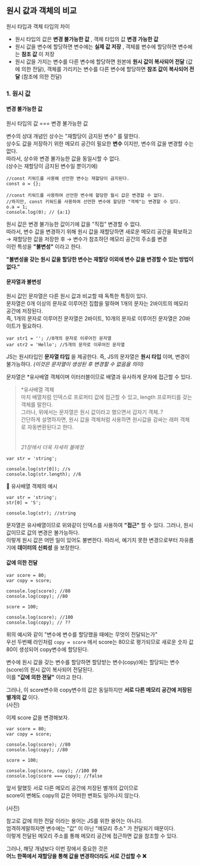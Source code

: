 ## 원시 값과 객체의 비교
원시 타입과 객체 타입의 차이
- 원시 타입의 값은 __변경 불가능한 값__ , 객체 타입의 값 __변경 가능한 값__
- 원시 값을 변수에 할당하면 변수에는 __실제 값 저장__ , 객체를 변수에 할당하면 변수에는 __참조 값__ 이 저장
- 원시 값을 가지는 변수를 다른 변수에 할당하면 원본에 __원시 값이 복사되어 전달__ (값에 의한 전달), 객체를 가리키는 변수를 다른 변수에 할당하면 __참조 값이 복사되어 전달__ (참조에 의한 전달)

### 1. 원시 값
#### 변경 불가능한 값
원시 타입의 값 ===  변경 불가능한 값 <br>

변수의 상대 개념인 상수는 "재할당이 금지된 변수" 를 말한다.<br>
상수도 값을 저장하기 위한 메모리 공간이 필요한 __변수__ 이지만, 변수의 값을 변경할 수는 없다.<br>
따라서, 상수와 변경 불가능한 값을 동일시할 수 없다.<br>
(상수는 재할당이 금지된 변수일 뿐이기에)

```
//const 키워드를 사용해 선언한 변수는 재할당이 금지된다.
const o = {};

//const 키워드를 사용하여 선언한 변수에 할당한 월시 값은 변경할 수 없다.
//하지만, const 키워드를 사용하여 선언한 변수에 할당한 "객체"는 변경할 수 있다.
o.a = 1;
console.log(0); // {a:1}
```
원시 값은 변경 불가능한 값이기에 값을 "직접" 변경할 수 없다.<br>
따라서, 변수 값을 변경하기 위해 원시 값을 재할당하면 새로운 메모리 공간을 확보하고 → 재할당한 값을 저장한 후 → 변수가 참조하던 메모리 공간의 주소를 변경<br>
이런 특성을 __"불변성"__ 이라고 한다.

__"불변성을 갖는 원시 값을 할당한 변수는 재할당 이외에 변수 값을 변경할 수 있는 방법이 없다."__

#### 문자열과 불변성
원시 값인 문자열은 다른 원시 값과 비교할 때 독특한 특징이 있다.<br>
문자열은 0개 이상의 문자로 이루어진 집합을 말하며 1개의 문자는 2바이트의 메모리 공간에 저장된다.<br>
즉, 1개의 문자로 이루어진 문자열은 2바이트, 10개의 문자로 이루어진 문자열은 20바이트가 필요하다.<br>

```
var str1 = ''; //0개의 문자로 이루어진 문자열
var str2 = 'Hello'; //5개의 문자로 이루어진 문자열
```

JS는 원시타입인 __문자열 타입__ 을 제공한다.
즉, JS의 문자열은 __원시 타입__ 이며, 변경이 불가능하다. _(이것은 문자열이 생성된 후 변경할 수 없음을 의미)_<br>

문자열은 *유사배열 객체이며 이터러블이므로 배열과 유사하게 문자에 접근할 수 있다.<br>

> *유사배열 객체<br>
마치 배열처럼 인덱스로 프로퍼티 값에 접근할 수 있고, length 프로퍼티를 갖는 객체를 말한다.<br>
그러나, 위에서는 문자열은 원시 값이라고 했으면서 갑자기 객체..?<br>
간단하게 설명하자면, 원시 값을 객체처럼 사용하면 원시값을 감싸는 래퍼 객체로 자동변환된다고 한다.<br>
<br><br>
_21장에서 더욱 자세히 볼예정_

```
var str = 'string';

console.log(str[0]); //s
console.log(str.length); //6
```
🔼 유사배열 객체의 예시

```
var str = 'string';
str[0] = 'S';

console.log(str); //string
```

문자열은 유사배열이므로 위와같이 인덱스를 사용하여 __"접근"__ 할 수 있다.
그러나, 원시 값이므로 값의 변경은 불가능하다.<br>
이렇게 원시 값은 어떤 일이 있어도 불변한다. 따라서, 예기치 못한 변경으로부터 자유롭기에 __데이터의 신뢰성__ 을 보장한다.

#### 값에 의한 전달
```
var score = 80;
var copy = score;

console.log(score); //80
console.log(copy); //80

score = 100;

console.log(score); //100
console.log(copy); // ??
```

위의 예시와 같이 "변수에 변수를 할당했을 때에는 무엇이 전달되는가" <br>
우선 두번째 라인처럼 `copy = score` 에서 score는 80으로 평가되므로 새로운 숫자 값 80이 생성되어 copy변수에 할당된다.

변수에 원시 값을 갖는 변수를 할당하면 할당받는 변수(copy)에는 할당되는 변수(score)의 원시 값이 복사되어 전달된다.<br>
이를 __"값에 의한 젼달"__ 이라고 한다.

그러나, 이 score변수와 copy변수의 값은 동일하지만 __서로 다른 메모리 공간에 저장된 별개의 값__ 이다.<br>
(사진)

이제 score 값을 변경해보자.
 ```
var score = 80;
var copy = score;

console.log(score); //80
console.log(copy); //80

score = 100;

console.log(score, copy); //100 80
console.log(score === copy); //false
```
앞서 말했듯 서로 다른 메모리 공간에 저장된 별개의 값이므로<br>
score이 변해도 copy의 값은 어떠한 변화도 일어나지 않는다.

(사진)

참고로 값에 의한 전달 이라는 용어는 JS를 위한 용어는 아니다. <br>
엄격하게말하자면 변수에는 "값" 이 아닌 "메모리 주소" 가 전달되기 때문이다.<br>
이렇게 전달된 메모리 주소를 통해 메모리 공간에 접근하면 값을 참조할 수 있다.

그러나, 해당 개념보다 이번 장에서 중요한 것은<br>
__어느 한쪽에서 재할당을 통해 값을 변경하더라도 서로 간섭할 수 ❌__